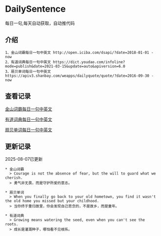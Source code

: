 # DailySentence

每日一句,每天自动获取，自动推代码

## 介绍

```
1、金山词霸每日一句中英文 http://open.iciba.com/dsapi/?date=2018-01-01 - now
2、有道词典每日一句中英文 https://dict.youdao.com/infoline?mode=publish&date=2021-03-15&update=auto&apiversion=6.0
3、扇贝单词每日一句中英文 https://apiv3.shanbay.com/weapps/dailyquote/quote/?date=2016-09-30 - now
```

## 查看记录

[金山词霸每日一句中英文](./data/iciba/)

[有道词典每日一句中英文](./data/youdao/)

[扇贝单词每日一句中英文](./data/shanbay/)

## 更新记录
2025-08-07已更新 
```
* 金山词霸
  > Courage is not the absence of fear, but the will to guard what we cherish.
  > 勇气非无畏，而是守护所爱的意志。

* 扇贝单词
  > When you finally go back to your old hometown, you find it wasn't the old home you missed but your childhood.
  > 当你终于重归故里，你会发现自己思念的，不是故乡，而是童年。

* 有道词典
  > Growing means watering the seed, even when you can't see the roots.
  > 成长是灌溉种子，哪怕看不见根系。

```
